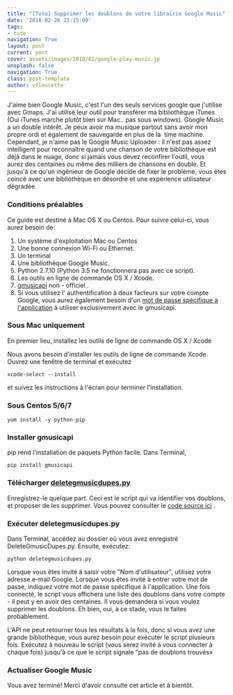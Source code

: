 ```yaml
---
title: "[Tuto] Supprimer les doublons de votre librairie Google Music"
date: '2016-02-26 15:15:00'
tags:
- tuto
navigation: True
layout: post
current: post
cover: assets/images/2018/02/google-play-music.jp
unsplash: false
navigation: True
class: post-template
author: vfleurette
---
```


J'aime bien Google Music, c'est l'un des seuls services google que j'utilise avec Gmaps. J'ai utilisé leur outil pour transférer ma bibliothèque iTunes (Oui iTunes marche plutôt bien sur Mac.. pas sous windows). Google Music a un double intérêt. Je peux avoir ma musique partout sans avoir mon propre ordi et également de sauvegarde en plus de la  time machine. Cependant, je n'aime pas le Google Music Uploader : il n'est pas assez intelligent pour reconnaître quand une chanson de votre bibliothèque est déjà dans le nuage, donc si jamais vous devez reconfirer l'outil, vous aurez des centaines ou même des milliers de chansons en double. Et jusqu'à ce qu'un ingénieur de Google décide de fixer le problème, vous êtes coincé avec une bibliothèque en désordre et une expérience utilisateur dégradée.

### Conditions préalables

Ce guide est destiné à Mac OS X ou Centos. Pour suivre celui-ci, vous aurez besoin de:

1.  Un système d'exploitation Mac ou Centos
2.  Une bonne connexion Wi-Fi ou Ethernet.
3.  Un terminal
4.  Une bibliothèque Google Music.
5.  Python 2.7.10 (Python 3.5 ne fonctionnera pas avec ce script).
6.  Les outils en ligne de commande OS X / Xcode.
7.  [gmusicapi](https://unofficial-google-music-api.readthedocs.org/en/latest/) non - officiel .
8.  Si vous utilisez l' authentification à deux facteurs sur votre compte Google, vous aurez également besoin d'un [mot de passe spécifique à l'application](https://security.google.com/settings/security/apppasswords) à utiliser exclusivement avec le gmusicapi.
  

### Sous Mac uniquement

En premier lieu, installez les outils de ligne de commande OS X / Xcode

Nous avons besoin d'installer les outils de ligne de commande Xcode. Ouvrez une fenêtre de terminal et exécutez

`xcode-select --install`

et suivez les instructions à l'écran pour terminer l'installation.

### Sous Centos 5/6/7

`yum install -y python-pip`

### Installer gmusicapi

pip rend l'installation de paquets Python facile. Dans Terminal,

`pip install gmusicapi`

### Télécharger [deletegmusicdupes.py](https://gist.githubusercontent.com/sebvance/060da84f55b13837b310/raw/a6c6bf367f8fd092f7b0e76a65ee1a17b93db20b/DeleteGmusicDupes.py)

Enregistrez-le quelque part. Ceci est le script qui va identifier vos doublons, et proposer de les supprimer. Vous pouvez consulter le [code source ici](https://gist.github.com/sebvance/060da84f55b13837b310) .

### Exécuter deletegmusicdupes.py

Dans Terminal, accédez au dossier où vous avez enregistré DeleteGmusicDupes.py. Ensuite, exécutez:

`python deletegmusicdupes.py`

Lorsque vous êtes invité à saisir votre "Nom d'utilisateur", utilisez votre adresse e-mail Google. Lorsque vous êtes invité à entrer votre mot de passe, indiquez votre mot de passe spécifique à l'application. Une fois connecté, le script vous affichera une liste des doublons dans votre compte - il peut y en avoir des centaines. Il vous demandera si vous voulez supprimer les doublons. Eh bien, oui, à ce stade, vous le faites probablement.

L'API ne peut retourner tous les résultats à la fois, donc si vous avez une grande bibliothèque, vous aurez besoin pour exécuter le script plusieurs fois. Exécutez à nouveau le script (vous serez invité à vous connecter à chaque fois) jusqu'à ce que le script signale "pas de doublons trouvés»

### Actualiser Google Music

Vous avez terminé! Merci d'avoir consulté cet article et à bientôt.